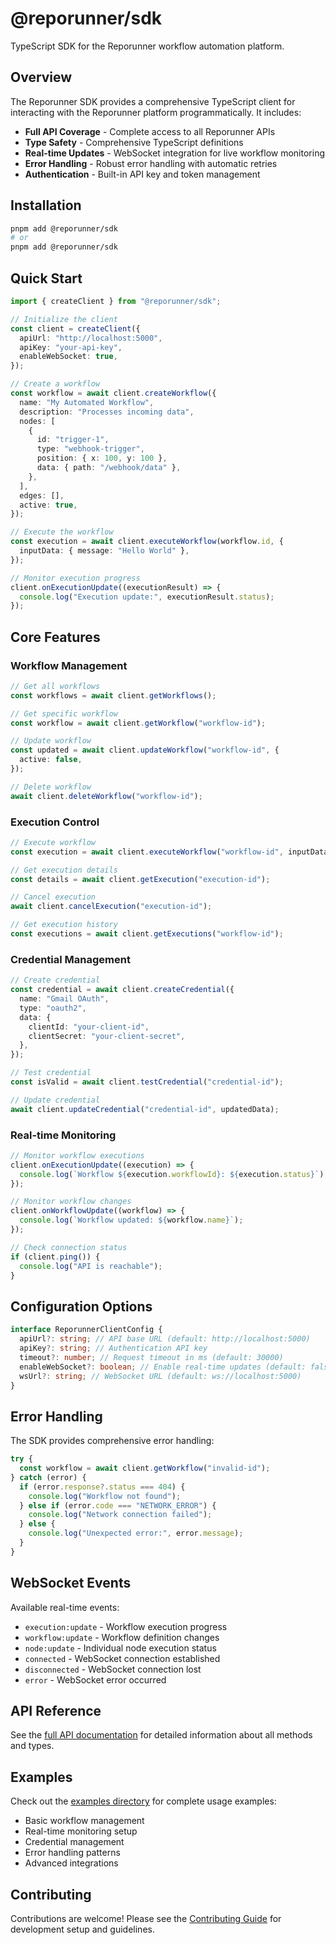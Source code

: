 # @reporunner/sdk

TypeScript SDK for the Reporunner workflow automation platform.

## Overview

The Reporunner SDK provides a comprehensive TypeScript client for interacting with the Reporunner platform programmatically. It includes:

- **Full API Coverage** - Complete access to all Reporunner APIs
- **Type Safety** - Comprehensive TypeScript definitions
- **Real-time Updates** - WebSocket integration for live workflow monitoring
- **Error Handling** - Robust error handling with automatic retries
- **Authentication** - Built-in API key and token management

## Installation

```bash
pnpm add @reporunner/sdk
# or
pnpm add @reporunner/sdk
```

## Quick Start

```typescript
import { createClient } from "@reporunner/sdk";

// Initialize the client
const client = createClient({
  apiUrl: "http://localhost:5000",
  apiKey: "your-api-key",
  enableWebSocket: true,
});

// Create a workflow
const workflow = await client.createWorkflow({
  name: "My Automated Workflow",
  description: "Processes incoming data",
  nodes: [
    {
      id: "trigger-1",
      type: "webhook-trigger",
      position: { x: 100, y: 100 },
      data: { path: "/webhook/data" },
    },
  ],
  edges: [],
  active: true,
});

// Execute the workflow
const execution = await client.executeWorkflow(workflow.id, {
  inputData: { message: "Hello World" },
});

// Monitor execution progress
client.onExecutionUpdate((executionResult) => {
  console.log("Execution update:", executionResult.status);
});
```

## Core Features

### Workflow Management

```typescript
// Get all workflows
const workflows = await client.getWorkflows();

// Get specific workflow
const workflow = await client.getWorkflow("workflow-id");

// Update workflow
const updated = await client.updateWorkflow("workflow-id", {
  active: false,
});

// Delete workflow
await client.deleteWorkflow("workflow-id");
```

### Execution Control

```typescript
// Execute workflow
const execution = await client.executeWorkflow("workflow-id", inputData);

// Get execution details
const details = await client.getExecution("execution-id");

// Cancel execution
await client.cancelExecution("execution-id");

// Get execution history
const executions = await client.getExecutions("workflow-id");
```

### Credential Management

```typescript
// Create credential
const credential = await client.createCredential({
  name: "Gmail OAuth",
  type: "oauth2",
  data: {
    clientId: "your-client-id",
    clientSecret: "your-client-secret",
  },
});

// Test credential
const isValid = await client.testCredential("credential-id");

// Update credential
await client.updateCredential("credential-id", updatedData);
```

### Real-time Monitoring

```typescript
// Monitor workflow executions
client.onExecutionUpdate((execution) => {
  console.log(`Workflow ${execution.workflowId}: ${execution.status}`);
});

// Monitor workflow changes
client.onWorkflowUpdate((workflow) => {
  console.log(`Workflow updated: ${workflow.name}`);
});

// Check connection status
if (client.ping()) {
  console.log("API is reachable");
}
```

## Configuration Options

```typescript
interface ReporunnerClientConfig {
  apiUrl?: string; // API base URL (default: http://localhost:5000)
  apiKey?: string; // Authentication API key
  timeout?: number; // Request timeout in ms (default: 30000)
  enableWebSocket?: boolean; // Enable real-time updates (default: false)
  wsUrl?: string; // WebSocket URL (default: ws://localhost:5000)
}
```

## Error Handling

The SDK provides comprehensive error handling:

```typescript
try {
  const workflow = await client.getWorkflow("invalid-id");
} catch (error) {
  if (error.response?.status === 404) {
    console.log("Workflow not found");
  } else if (error.code === "NETWORK_ERROR") {
    console.log("Network connection failed");
  } else {
    console.log("Unexpected error:", error.message);
  }
}
```

## WebSocket Events

Available real-time events:

- `execution:update` - Workflow execution progress
- `workflow:update` - Workflow definition changes
- `node:update` - Individual node execution status
- `connected` - WebSocket connection established
- `disconnected` - WebSocket connection lost
- `error` - WebSocket error occurred

## API Reference

See the [full API documentation](../../docs/api/sdk/) for detailed information about all methods and types.

## Examples

Check out the [examples directory](./examples/) for complete usage examples:

- Basic workflow management
- Real-time monitoring setup
- Credential management
- Error handling patterns
- Advanced integrations

## Contributing

Contributions are welcome! Please see the [Contributing Guide](../../CONTRIBUTING.md) for development setup and guidelines.
